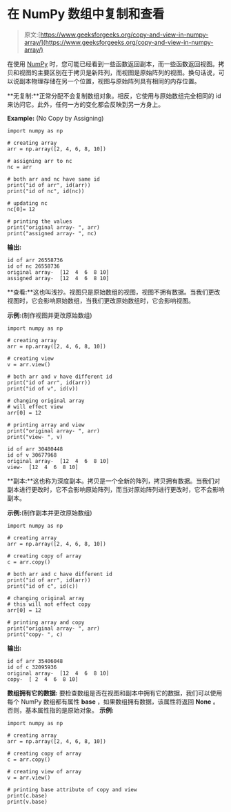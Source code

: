 # 在 NumPy 数组中复制和查看

> 原文:[https://www.geeksforgeeks.org/copy-and-view-in-numpy-array/](https://www.geeksforgeeks.org/copy-and-view-in-numpy-array/)

在使用 [NumPy](https://www.geeksforgeeks.org/python-numpy/) 时，您可能已经看到一些函数返回副本，而一些函数返回视图。拷贝和视图的主要区别在于拷贝是新阵列，而视图是原始阵列的视图。换句话说，可以说副本物理存储在另一个位置，视图与原始阵列具有相同的内存位置。

**无复制:**正常分配不会复制数组对象。相反，它使用与原始数组完全相同的 id 来访问它。此外，任何一方的变化都会反映到另一方身上。

**Example:** (No Copy by Assigning)

```
import numpy as np

# creating array
arr = np.array([2, 4, 6, 8, 10])

# assigning arr to nc
nc = arr

# both arr and nc have same id
print("id of arr", id(arr))
print("id of nc", id(nc))

# updating nc
nc[0]= 12

# printing the values
print("original array- ", arr)
print("assigned array- ", nc)
```

**输出:**

```
id of arr 26558736
id of nc 26558736
original array-  [12  4  6  8 10]
assigned array-  [12  4  6  8 10]

```

**查看:**这也叫浅抄。视图只是原始数组的视图，视图不拥有数据。当我们更改视图时，它会影响原始数组，当我们更改原始数组时，它会影响视图。

**示例:**(制作视图并更改原始数组)

```
import numpy as np

# creating array
arr = np.array([2, 4, 6, 8, 10])

# creating view 
v = arr.view()

# both arr and v have different id
print("id of arr", id(arr))
print("id of v", id(v))

# changing original array
# will effect view
arr[0] = 12

# printing array and view
print("original array- ", arr)
print("view- ", v)
```

```
id of arr 30480448
id of v 30677968
original array-  [12  4  6  8 10]
view-  [12  4  6  8 10]

```

**副本:**这也称为深度副本。拷贝是一个全新的阵列，拷贝拥有数据。当我们对副本进行更改时，它不会影响原始阵列，而当对原始阵列进行更改时，它不会影响副本。

**示例:**(制作副本并更改原始数组)

```
import numpy as np

# creating array
arr = np.array([2, 4, 6, 8, 10])

# creating copy of array
c = arr.copy()

# both arr and c have different id
print("id of arr", id(arr))
print("id of c", id(c))

# changing original array
# this will not effect copy
arr[0] = 12

# printing array and copy
print("original array- ", arr)
print("copy- ", c)
```

**输出:**

```
id of arr 35406048
id of c 32095936
original array-  [12  4  6  8 10]
copy-  [ 2  4  6  8 10]

```

**数组拥有它的数据:**
要检查数组是否在视图和副本中拥有它的数据，我们可以使用每个 NumPy 数组都有属性 **base** ，如果数组拥有数据，该属性将返回 **None** 。否则，基本属性指的是原始对象。
**示例:**

```
import numpy as np

# creating array
arr = np.array([2, 4, 6, 8, 10])

# creating copy of array
c = arr.copy()

# creating view of array
v = arr.view()

# printing base attribute of copy and view
print(c.base)
print(v.base)
```